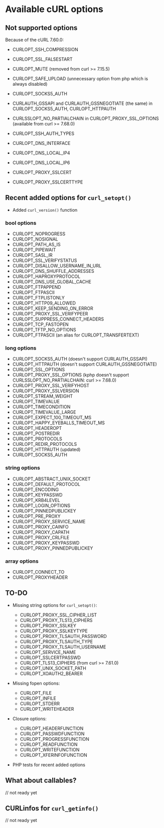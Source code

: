 # Available cURL options

## Not supported options
Because of the cURL 7.60.0:
- CURLOPT_SSH_COMPRESSION
- CURLOPT_SSL_FALSESTART
- CURLOPT_MUTE (removed from curl >= 7.15.5)
- CURLOPT_SAFE_UPLOAD (unnecessary option from php which is always disabled)
- CURLOPT_SOCKS5_AUTH
- CURLAUTH_GSSAPI and CURLAUTH_GSSNEGOTIATE (the same) in CURLOPT_SOCKS5_AUTH, CURLOPT_HTTPAUTH
- CURLSSLOPT_NO_PARTIALCHAIN in CURLOPT_PROXY_SSL_OPTIONS (available from curl >= 7.68.0)
- CURLOPT_SSH_AUTH_TYPES

- CURLOPT_DNS_INTERFACE
- CURLOPT_DNS_LOCAL_IP4
- CURLOPT_DNS_LOCAL_IP6
- CURLOPT_PROXY_SSLCERT
- CURLOPT_PROXY_SSLCERTTYPE

## Recent added options for `curl_setopt()`
- Added `curl_version()` function
### bool options
- CURLOPT_NOPROGRESS
- CURLOPT_NOSIGNAL
- CURLOPT_PATH_AS_IS
- CURLOPT_PIPEWAIT
- CURLOPT_SASL_IR
- CURLOPT_SSL_VERIFYSTATUS
- CURLOPT_DISALLOW_USERNAME_IN_URL 
- CURLOPT_DNS_SHUFFLE_ADDRESSES	   
- CURLOPT_HAPROXYPROTOCOL	   
- CURLOPT_DNS_USE_GLOBAL_CACHE
- CURLOPT_FTPAPPEND
- CURLOPT_FTPASCII
- CURLOPT_FTPLISTONLY
- CURLOPT_HTTP09_ALLOWED
- CURLOPT_KEEP_SENDING_ON_ERROR
- CURLOPT_PROXY_SSL_VERIFYPEER
- CURLOPT_SUPPRESS_CONNECT_HEADERS
- CURLOPT_TCP_FASTOPEN
- CURLOPT_TFTP_NO_OPTIONS
- CURLOPT_FTPASCII (an alias for CURLOPT_TRANSFERTEXT)

### long options
- CURLOPT_SOCKS5_AUTH			   (doesn't support CURLAUTH_GSSAPI)
- CURLOPT_HTTPAUTH				   (doesn't support CURLAUTH_GSSNEGOTIATE)
- CURLOPT_SSL_OPTIONS
- CURLOPT_PROXY_SSL_OPTIONS		   (kphp doesn't support CURLSSLOPT_NO_PARTIALCHAIN: curl >= 7.68.0)
- CURLOPT_PROXY_SSL_VERIFYHOST
- CURLOPT_PROXY_SSLVERSION
- CURLOPT_STREAM_WEIGHT
- CURLOPT_TIMEVALUE
- CURLOPT_TIMECONDITION
- CURLOPT_TIMEVALUE_LARGE
- CURLOPT_EXPECT_100_TIMEOUT_MS
- CURLOPT_HAPPY_EYEBALLS_TIMEOUT_MS
- CURLOPT_HEADEROPT
- CURLOPT_POSTREDIR
- CURLOPT_PROTOCOLS
- CURLOPT_REDIR_PROTOCOLS
- CURLOPT_HTTPAUTH (updated)
- CURLOPT_SOCKS5_AUTH

### string options
- CURLOPT_ABSTRACT_UNIX_SOCKET
- CURLOPT_DEFAULT_PROTOCOL
- CURLOPT_ENCODING
- CURLOPT_KEYPASSWD
- CURLOPT_KRB4LEVEL
- CURLOPT_LOGIN_OPTIONS
- CURLOPT_PINNEDPUBLICKEY
- CURLOPT_PRE_PROXY
- CURLOPT_PROXY_SERVICE_NAME
- CURLOPT_PROXY_CAINFO
- CURLOPT_PROXY_CAPATH
- CURLOPT_PROXY_CRLFILE
- CURLOPT_PROXY_KEYPASSWD
- CURLOPT_PROXY_PINNEDPUBLICKEY

### array options
- CURLOPT_CONNECT_TO
- CURLOPT_PROXYHEADER

## TO-DO

- Missing string options for `curl_setopt()`:
    - CURLOPT_PROXY_SSL_CIPHER_LIST
    - CURLOPT_PROXY_TLS13_CIPHERS
    - CURLOPT_PROXY_SSLKEY
    - CURLOPT_PROXY_SSLKEYTYPE
    - CURLOPT_PROXY_TLSAUTH_PASSWORD
    - CURLOPT_PROXY_TLSAUTH_TYPE
    - CURLOPT_PROXY_TLSAUTH_USERNAME
    - CURLOPT_SERVICE_NAME
    - CURLOPT_SSLCERTPASSWD
    - CURLOPT_TLS13_CIPHERS (from curl >= 7.61.0)
    - CURLOPT_UNIX_SOCKET_PATH
    - CURLOPT_XOAUTH2_BEARER

- Missing fopen options:
    - CURLOPT_FILE
    - CURLOPT_INFILE
    - CURLOPT_STDERR
    - CURLOPT_WRITEHEADER

- Closure options:
    - CURLOPT_HEADERFUNCTION
    - CURLOPT_PASSWDFUNCTION
    - CURLOPT_PROGRESSFUNCTION
    - CURLOPT_READFUNCTION
    - CURLOPT_WRITEFUNCTION
    - CURLOPT_XFERINFOFUNCTION

- PHP tests for recent added options

## What about callables?
// not ready yet

## CURLinfos for `curl_getinfo()`
// not ready yet
